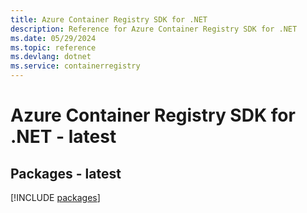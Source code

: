 ```yaml
---
title: Azure Container Registry SDK for .NET
description: Reference for Azure Container Registry SDK for .NET
ms.date: 05/29/2024
ms.topic: reference
ms.devlang: dotnet
ms.service: containerregistry
---
```

# Azure Container Registry SDK for .NET - latest
## Packages - latest
[!INCLUDE [packages](container-registry-index.md)]